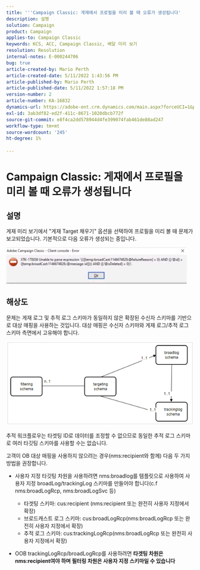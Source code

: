 ```yaml
---
title: '''Campaign Classic: 게재에서 프로필을 미리 볼 때 오류가 생성됩니다'
description: 설명
solution: Campaign
product: Campaign
applies-to: Campaign Classic
keywords: KCS, ACC, Campaign Classic, 배달 미리 보기
resolution: Resolution
internal-notes: E-000244706
bug: true
article-created-by: Mario Perth
article-created-date: 5/11/2022 1:43:56 PM
article-published-by: Mario Perth
article-published-date: 5/11/2022 1:57:18 PM
version-number: 2
article-number: KA-16832
dynamics-url: https://adobe-ent.crm.dynamics.com/main.aspx?forceUCI=1&pagetype=entityrecord&etn=knowledgearticle&id=ccaebf62-30d1-ec11-a7b5-0022480a8d10
exl-id: 3ab3df82-ed2f-411c-8671-1020dbcb772f
source-git-commit: e8f4ca2dd578944d4fe399074fab461de88ad247
workflow-type: tm+mt
source-wordcount: '245'
ht-degree: 1%

---
```


# Campaign Classic: 게재에서 프로필을 미리 볼 때 오류가 생성됩니다

## 설명


게재 미리 보기에서 &quot;게재 Target 채우기&quot; 옵션을 선택하여 프로필을 미리 볼 때 문제가 보고되었습니다. 기본적으로 다음 오류가 생성되는 중입니다.

![](assets/___ceaebf62-30d1-ec11-a7b5-0022480a8d10___.jpeg)




## 해상도


문제는 게재 로그 및 추적 로그 스키마가 동일하지 않은 확장된 수신자 스키마를 기반으로 대상 매핑을 사용하는 것입니다. 대상 매핑은 수신자 스키마와 게재 로그/추적 로그 스키마 측면에서 고유해야 합니다.

![](assets/3ec555a6-30d1-ec11-a7b5-0022480a8d10.png)

추적 워크플로우는 타겟팅 ID로 데이터를 조정할 수 없으므로 동일한 추적 로그 스키마로 여러 타깃팅 스키마를 사용할 수는 없습니다.

고객이 OB 대상 매핑을 사용하지 않으려는 경우(nms:recipient와 함께) 다음 두 가지 방법을 권장합니다.

- 사용자 지정 타깃팅 차원을 사용하려면 nms:broadlog를 템플릿으로 사용하여 사용자 지정 broadLog/trackingLog 스키마를 만들어야 합니다(c.f nms:broadLogRcp, nms:broadLogSvc 등)

   - 타겟팅 스키마: cus:recipient (nms:recipient 또는 완전히 사용자 지정에서 확장)
   - 브로드캐스트 로그 스키마: cus:broadLogRcp(nms:broadLogRcp 또는 완전히 사용자 지정에서 확장)
   - 추적 로그 스키마: cus:trackingLogRcp(nms:broadLogRcp 또는 완전히 사용자 지정에서 확장)
- OOB trackingLogRcp/broadLogRcp를 사용하려면 <b>타겟팅 차원은 nms:recipient여야 하며 필터링 차원은 사용자 지정 스키마일 수 있습니다</b>
